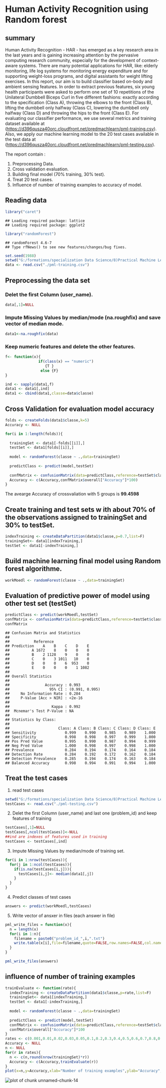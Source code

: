 Human Activity Recognition using Random forest
========================================================
## summary

Human Activity Recognition - HAR - has emerged as a key research area in the last years and is gaining increasing attention by the pervasive computing research community, especially for the development of context-aware systems. There are many potential applications for HAR, like: elderly monitoring, life log systems for monitoring energy expenditure and for supporting weight-loss programs, and digital assistants for weight lifting exercises. 
In this report, our aim is to build classifier based on-body and ambient sensing features.  In order to extract previous features, six young health participants were asked to perform one set of 10 repetitions of the Unilateral Dumbbell Biceps Curl in five different fashions: exactly according to the specification (Class A), throwing the elbows to the front (Class B), lifting the dumbbell only halfway (Class C), lowering the dumbbell only halfway (Class D) and throwing the hips to the front (Class E). For evaluating our classifier performance,  we use several metrics and training dataset available at (https://d396qusza40orc.cloudfront.net/predmachlearn/pml-training.csv). Also, we apply our machine learning model to the 20 test cases available in the test data at (https://d396qusza40orc.cloudfront.net/predmachlearn/pml-testing.csv).

The report contain :
 1. Preprocessing Data.
 2. Cross validation evaluation.
 3. Building final model (70% training, 30% test).
 4. Treat 20 test cases.
 5. Influence of number of training examples to accuracy of model.
## Reading data


```r
library("caret")
```

```
## Loading required package: lattice
## Loading required package: ggplot2
```

```r
library("randomForest")
```

```
## randomForest 4.6-7
## Type rfNews() to see new features/changes/bug fixes.
```

```r
set.seed(1988)
setwd("G:/formations/specialization Data Science/8)Practical Machine Learning/course project")
data <- read.csv("./pml-training.csv")
```

## Preprocessing the data set
### Delet the first Column (user_name).

```r
data[,1]=NULL
```
### Impute Missing Values by median/mode (na.roughfix) and save vector of median mode.

```r
data1<-na.roughfix(data)
```
### Keep numeric features and delete  the other features.


```r
f<- function(x){
               if(class(x) == "numeric")
                  {T }
                else {F}
}

ind <- sapply(data1,f)
data1 <- data1[,ind]
data1 <- cbind(data1,classe=data$classe)
```

## Cross Validation for evaluation model accuracy

```r
folds <- createFolds(data1$classe,k=5)
Accuracy <- NULL

for(i in 1:length(folds)){
  
  trainingSet <- data1[-folds[[i]],]
  testSet <- data1[folds[[i]],]
  
  model <- randomForest(classe ~ .,data=trainingSet)
  
  predictClass <- predict(model,testSet)
  
  confMatrix <- confusionMatrix(data=predictClass,reference=testSet$classe)
  Accuracy <- c(Accuracy,confMatrix$overall["Accuracy"]*100)
}
```
The avearge Accuracy of crossvaliation with 5 groups is **99.4598**

## Create training and test sets w ith about 70% of the observations assigned to trainingSet and 30% to testSet.


```r
indexTraining <- createDataPartition(data1$classe,p=0.7,list=F)
trainingSet<- data1[indexTraining,]
testSet <- data1[-indexTraining,]
```

## Build machine learning final model using Random forest algorithme. 


```r
workMoedl <- randomForest(classe ~ .,data=trainingSet)
```

## Evaluation of predictive power of model using other test set (testSet)

```r
predictClass <- predict(workMoedl,testSet)
confMatrix <- confusionMatrix(data=predictClass,reference=testSet$classe)
confMatrix
```

```
## Confusion Matrix and Statistics
## 
##           Reference
## Prediction    A    B    C    D    E
##          A 1672    8    0    0    0
##          B    2 1128    9    0    0
##          C    0    3 1011   10    0
##          D    0    0    6  953    0
##          E    0    0    0    1 1082
## 
## Overall Statistics
##                                         
##                Accuracy : 0.993         
##                  95% CI : (0.991, 0.995)
##     No Information Rate : 0.284         
##     P-Value [Acc > NIR] : <2e-16        
##                                         
##                   Kappa : 0.992         
##  Mcnemar's Test P-Value : NA            
## 
## Statistics by Class:
## 
##                      Class: A Class: B Class: C Class: D Class: E
## Sensitivity             0.999    0.990    0.985    0.989    1.000
## Specificity             0.998    0.998    0.997    0.999    1.000
## Pos Pred Value          0.995    0.990    0.987    0.994    0.999
## Neg Pred Value          1.000    0.998    0.997    0.998    1.000
## Prevalence              0.284    0.194    0.174    0.164    0.184
## Detection Rate          0.284    0.192    0.172    0.162    0.184
## Detection Prevalence    0.285    0.194    0.174    0.163    0.184
## Balanced Accuracy       0.998    0.994    0.991    0.994    1.000
```

## Treat the test cases
 1. read test cases

```r
setwd("G:/formations/specialization Data Science/8)Practical Machine Learning/course project")
testCases <- read.csv("./pml-testing.csv")
```
 2. Delet the first Column (user_name) and last one (problem_id) and keep features of training 

```r
testCases[,1]=NULL
testCases[,ncol(testCases)]<-NULL
##ind are indexes of features used in training
testCases <- testCases[,ind]
```
 3. Impute Missing Values by median/mode of training set.

```r
for(i in 1:nrow(testCases)){
  for(j in 1:ncol(testCases)){
    if(is.na(testCases[i,j])){
      testCases[i,j]<- median(data1[,j])
    }
  }
}
```
 4. Predict classes of test cases

```r
answers <- predict(workMoedl,testCases)
```
 5. Write vector of ansxer in files (each answer in file)

```r
pml_write_files = function(x){
  n = length(x)
  for(i in 1:n){
    filename = paste0("problem_id_",i,".txt")
    write.table(x[i],file=filename,quote=FALSE,row.names=FALSE,col.names=FALSE)
  }
}

pml_write_files(answers)
```

## influence of number of training examples

```r
trainEvaluate <- function(rate){
  indexTraining <- createDataPartition(data1$classe,p=rate,list=F)
  trainingSet<- data1[indexTraining,]
  testSet <- data1[-indexTraining,]
  
  model <- randomForest(classe ~ .,data=trainingSet)
  
  predictClass <- predict(model,testSet)
  confMatrix <- confusionMatrix(data=predictClass,reference=testSet$classe)
  confMatrix$overall["Accuracy"]*100
}
rates <- c(0.001,0.01,0.02,0.03,0.05,0.1,0.2,0.3,0.4,0.5,0.6,0.7,0.8,0.9)
Accuracy <- NULL
n <- NULL
for(r in rates){
  n <- c(n,round(nrow(trainingSet)*r))
  Accuracy <- c(Accuracy,trainEvaluate(r))
}
plot(x=n,y=Accuracy,xlab="Number of training examples",ylab="Accuracy",type="b",ylim=c(0,100))  
```

![plot of chunk unnamed-chunk-14](figure/unnamed-chunk-14.png) 

